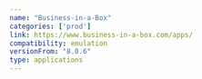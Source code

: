 ```yaml
---
name: "Business-in-a-Box"
categories: ['prod']
link: https://www.business-in-a-box.com/apps/
compatibility: emulation
versionFrom: "8.0.6"
type: applications
---
```


